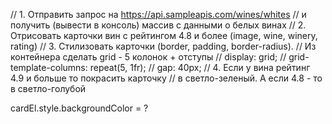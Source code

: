 
// 1. Отправить запрос на https://api.sampleapis.com/wines/whites
//  и получить (вывести в консоль) массив с данными о белых винах
// 2. Отрисовать карточки вин с рейтингом 4.8 и более (image, wine, winery, rating)
// 3. Стилизовать карточки (border, padding, border-radius).
//  Из контейнера сделать grid - 5 колонок + отступы
//  display: grid;
//  grid-template-columns: repeat(5, 1fr);
//  gap: 40px;
// 4. Если у вина рейтинг 4.9 и больше то покрасить карточку
//  в светло-зеленый. А если 4.8 - то в светло-голубой

cardEl.style.backgroundColor = ?